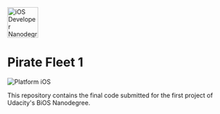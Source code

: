 <img src="https://s3-us-west-1.amazonaws.com/udacity-content/degrees/catalog-images/nd003.png" alt="iOS Developer Nanodegree logo" height="70" >

# Pirate Fleet 1

![Platform iOS](https://img.shields.io/badge/nanodegree-iOS-blue.svg)

This repository contains the final code submitted for the first project of Udacity's BiOS Nanodegree.
